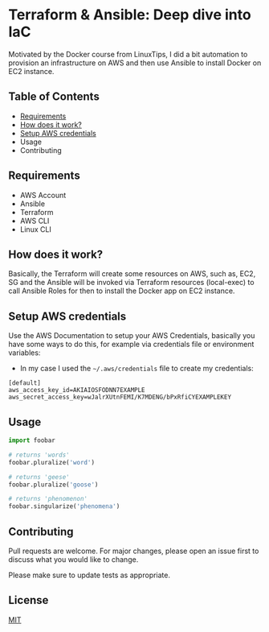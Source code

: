 # Terraform & Ansible: Deep dive into IaC

Motivated by the Docker course from LinuxTips, I did a bit automation to provision an infrastructure on AWS and then use Ansible to install Docker on EC2 instance.

## Table of Contents
- [Requirements](#requirements)
- [How does it work?](#how-does-it-work)
- [Setup AWS credentials](#setup-aws-credentials)
- Usage
- Contributing

## Requirements

- AWS Account 
- Ansible
- Terraform
- AWS CLI
- Linux CLI 

## How does it work?

Basically, the Terraform will create some resources on AWS, such as, EC2, SG and the Ansible will be invoked via Terraform resources (local-exec) to call Ansible Roles for then to install the Docker app on EC2 instance.

## Setup AWS credentials

Use the AWS Documentation to setup your AWS Credentials, basically you have some ways to do this, for example via credentials file or environment variables:

- In my case I used the ```~/.aws/credentials``` file to create my credentials:

```
[default]
aws_access_key_id=AKIAIOSFODNN7EXAMPLE
aws_secret_access_key=wJalrXUtnFEMI/K7MDENG/bPxRfiCYEXAMPLEKEY
```

## Usage

```python
import foobar

# returns 'words'
foobar.pluralize('word')

# returns 'geese'
foobar.pluralize('goose')

# returns 'phenomenon'
foobar.singularize('phenomena')
```

## Contributing
Pull requests are welcome. For major changes, please open an issue first to discuss what you would like to change.

Please make sure to update tests as appropriate.

## License
[MIT](https://choosealicense.com/licenses/mit/)
